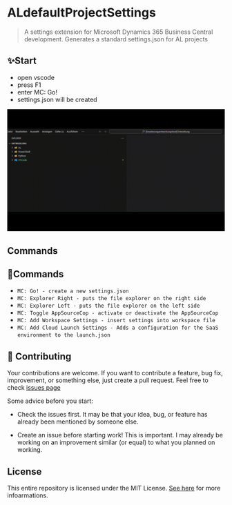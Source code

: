 # ALdefaultProjectSettings

> A settings extension for Microsoft Dynamics 365 Business Central development. Generates a standard settings.json for AL projects

## ✨Start

- open vscode
- press F1
- enter MC: Go!
- settings.json will be created

![Command-1](Assets/Graphics/Gif/ALdefaultProjectSettings_1.gif)

## Commands

## 📕Commands

- `MC: Go! - create a new settings.json `
- `MC: Explorer Right - puts the file explorer on the right side`
- `MC: Explorer Left - puts the file explorer on the left side`
- `MC: Toggle AppSourceCop - activate or deactivate the AppSourceCop`
- `MC: Add Workspace Settings - insert settings into workspace file`
- `MC: Add Cloud Launch Settings - Adds a configuration for the SaaS environment to the launch.json`

## 🤝 Contributing

Your contributions are welcome. If you want to contribute a feature, bug fix, improvement, or something else, just create a pull request.
Feel free to check [issues page](https://github.com/mc-wusel/ALdefaultProjectSettings/issues)

Some advice before you start:

- Check the issues first. It may be that your idea, bug, or feature has already been mentioned by someone else.

- Create an issue before starting work! This is important. I may already be working on an improvement similar (or equal) to what you planned on working.

## License

This entire repository is licensed under the MIT License. [See here](LICENSE) for more infoarmations.

